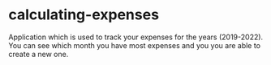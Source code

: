 # calculating-expenses
 
 Application which is used to track your expenses for the years (2019-2022). You can see which month you have most expenses and you you are able to create a new one.   
